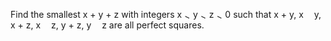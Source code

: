   <p>Find the smallest x + y + z with integers x <img src='images/symbol_gt.gif' width='10' height='10' alt='&gt;' border='0' style='vertical-align:middle;' /> y <img src='images/symbol_gt.gif' width='10' height='10' alt='&gt;' border='0' style='vertical-align:middle;' /> z <img src='images/symbol_gt.gif' width='10' height='10' alt='&gt;' border='0' style='vertical-align:middle;' /> 0 such that x + y, x <img src='images/symbol_minus.gif' width='9' height='3' alt='&minus;' border='0' style='vertical-align:middle;' /> y, x + z, x <img src='images/symbol_minus.gif' width='9' height='3' alt='&minus;' border='0' style='vertical-align:middle;' /> z, y + z, y <img src='images/symbol_minus.gif' width='9' height='3' alt='&minus;' border='0' style='vertical-align:middle;' /> z are all perfect squares.</p>  